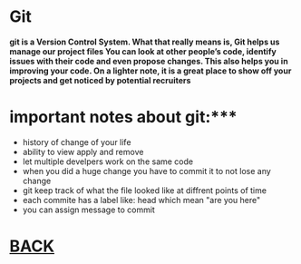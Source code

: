 # Git



**git is a Version Control System. What that really means is, Git helps us manage our project files You can look at other people’s code, identify issues with their code and even propose changes. This also helps you in improving your code. On a lighter note, it is a great place to show off your projects and get noticed by potential recruiters**


# important notes about git:***
+ history of change of your life
+ ability to view apply and remove
+ let multiple develpers work on the same code
+ when you did a huge change you have to commit it to not lose any change
+ git keep track of what the file looked like at diffrent points of time 
+ each commite has a label like: head which mean "are you here"
+ you can assign message to commit 

# [BACK](readall.md)